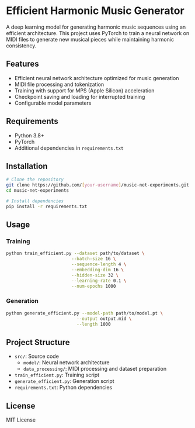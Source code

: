 # Efficient Harmonic Music Generator

A deep learning model for generating harmonic music sequences using an efficient architecture. This project uses PyTorch to train a neural network on MIDI files to generate new musical pieces while maintaining harmonic consistency.

## Features

- Efficient neural network architecture optimized for music generation
- MIDI file processing and tokenization
- Training with support for MPS (Apple Silicon) acceleration
- Checkpoint saving and loading for interrupted training
- Configurable model parameters

## Requirements

- Python 3.8+
- PyTorch
- Additional dependencies in `requirements.txt`

## Installation

```bash
# Clone the repository
git clone https://github.com/[your-username]/music-net-experiments.git
cd music-net-experiments

# Install dependencies
pip install -r requirements.txt
```

## Usage

### Training

```bash
python train_efficient.py --dataset path/to/dataset \
                         --batch-size 16 \
                         --sequence-length 4 \
                         --embedding-dim 16 \
                         --hidden-size 32 \
                         --learning-rate 0.1 \
                         --num-epochs 1000
```

### Generation

```bash
python generate_efficient.py --model-path path/to/model.pt \
                           --output output.mid \
                           --length 1000
```

## Project Structure

- `src/`: Source code
  - `model/`: Neural network architecture
  - `data_processing/`: MIDI processing and dataset preparation
- `train_efficient.py`: Training script
- `generate_efficient.py`: Generation script
- `requirements.txt`: Python dependencies

## License

MIT License 